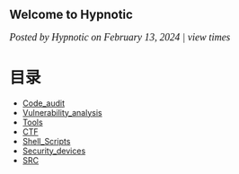 ## Welcome to Hypnotic
<script async src="//busuanzi.ibruce.info/busuanzi/2.3/busuanzi.pure.mini.js"></script>

<style>
.meta {
    font-family: Lora,'Times New Roman',serif;
    font-style: italic;
    font-weight: 300;
    font-size: 18px
}
}</style>
<span class="meta">Posted by Hypnotic on February 13, 2024 <span id="busuanzi_container_page_pv" > | view <span id="busuanzi_value_site_pv"></span> times</span></span> 


# 目录

+ [Code_audit](Code_audit/index.md)
+ [Vulnerability_analysis](Vulnerability_analysis/index.md)
+ [Tools](Tools/index.md)
+ [CTF](CTF/index.md)
+ [Shell_Scripts](Shell_Scripts/index.md)
+ [Security_devices](Security_devices/index.md)
+ [SRC](SRC/index.md)


